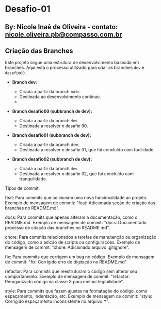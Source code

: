 # Desafio-01

## By: Nicole Inaê de Oliveira - contato: nicole.oliveira.pb@compasso.com.br

## Criação das Branches

Este projeto segue uma estrutura de desenvolvimento baseada em branches. Aqui está o processo utilizado para criar as branches `dev` e `desafio00`.

- **Branch dev:**
    - Criada a partir da branch `main`.
    - Destinada ao desenvolvimento contínuo.
    - 
- **Branch desafio00 (subbranch de dev):**
  - Criada a partir da branch `dev`.
  - Destinada a resolver o desafio 00.

- **Branch desafio01 (subbranch de dev):**
  - Criada a partir da branch dev.
  - Destinada a resolver o desafio 01, que foi concluído com facilidade.

- **Branch desafio02 (subbranch de dev):**
  - Criada a partir da branch `dev`.
  - Destinada a resolver o desafio 02, que foi concluído com tranquilidade.

Tipos de commit:

feat: Para commits que adicionam uma nova funcionalidade ao projeto.
Exemplo de mensagem de commit: "feat: Adicionada seção de criação das branches no README.md".

docs: Para commits que apenas alteram a documentação, como o README.md.
Exemplo de mensagem de commit: "docs: Documentado processo de criação das branches no README.md".

chore: Para commits relacionados a tarefas de manutenção ou organização do código, como a adição de scripts ou configurações.
Exemplo de mensagem de commit: "chore: Adicionado arquivo .gitignore".

fix: Para commits que corrigem um bug no código.
Exemplo de mensagem de commit: "fix: Corrigido erro de digitação no README.md".

refactor: Para commits que reestruturam o código sem alterar seu comportamento.
Exemplo de mensagem de commit: "refactor: Reorganizado código na classe X para melhor legibilidade".

style: Para commits que fazem ajustes na formatação do código, como espaçamento, indentação, etc.
Exemplo de mensagem de commit: "style: Corrigido espaçamento inconsistente no arquivo Y".
